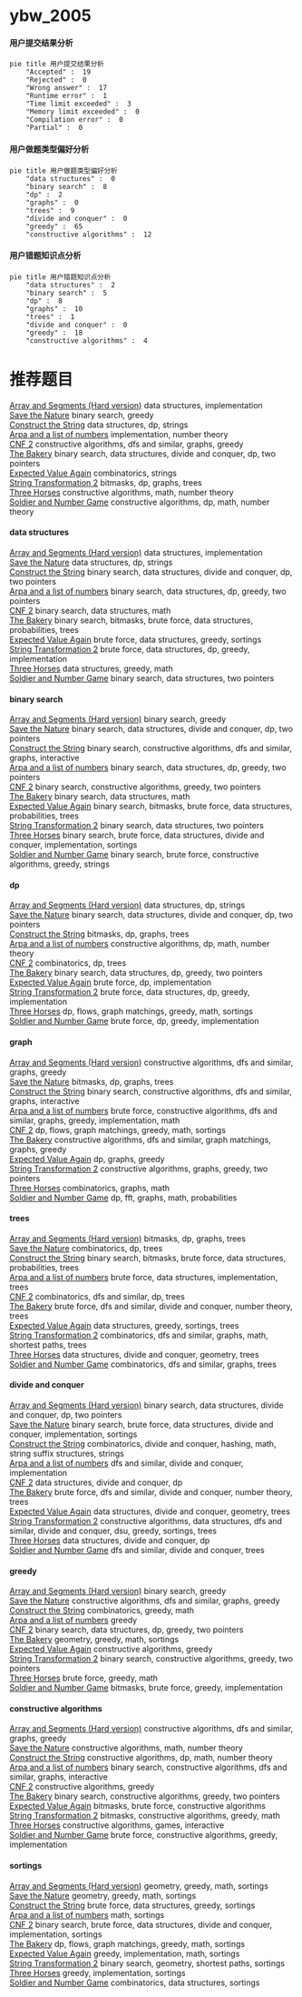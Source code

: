 # ybw_2005
<!-- tabs:start -->
#### **用户提交结果分析**

```mermaid
pie title 用户提交结果分析
    "Accepted" :  19
    "Rejected" :  0
    "Wrong answer" :  17
    "Runtime error" :  1
    "Time limit exceeded" :  3
    "Memory limit exceeded" :  0
    "Compilation error" :  0
    "Partial" :  0
```
#### **用户做题类型偏好分析**

```mermaid
pie title 用户做题类型偏好分析
    "data structures" :  0
    "binary search" :  8
    "dp" :  2
    "graphs" :  0
    "trees" :  9
    "divide and conquer" :  0
    "greedy" :  65
    "constructive algorithms" :  12
```
#### **用户错题知识点分析**

```mermaid
pie title 用户错题知识点分析
    "data structures" :  2
    "binary search" :  5
    "dp" :  8
    "graphs" :  10
    "trees" :  1
    "divide and conquer" :  0
    "greedy" :  18
    "constructive algorithms" :  4
```
<!-- tabs:end -->
# 推荐题目
[Array and Segments (Hard version)](http://codeforces.com/problemset/problem/1108/E2)		data structures,
                        implementation		  
[Save the Nature](https://codeforces.com/contest/1241/problem/C)		binary search,
                        greedy		  
[Construct the String](http://codeforces.com/problemset/problem/1366/G)		data structures,
                        dp,
                        strings		  
[Arpa and a list of numbers](https://codeforces.com/contest/851/problem/D)		implementation,
                        number theory		  
[CNF 2](http://codeforces.com/problemset/problem/571/C)		constructive algorithms,
                        dfs and similar,
                        graphs,
                        greedy		  
[The Bakery](http://codeforces.com/problemset/problem/833/B)		binary search,
                        data structures,
                        divide and conquer,
                        dp,
                        two pointers		  
[Expected Value Again](http://codeforces.com/problemset/problem/1205/E)		combinatorics,
                        strings		  
[String Transformation 2](http://codeforces.com/problemset/problem/1383/C)		bitmasks,
                        dp,
                        graphs,
                        trees		  
[Three Horses](http://codeforces.com/problemset/problem/271/E)		constructive algorithms,
                        math,
                        number theory		  
[Soldier and Number Game](http://codeforces.com/problemset/problem/546/D)		constructive algorithms,
                        dp,
                        math,
                        number theory		  
<!-- tabs:start -->
#### **data structures**
[Array and Segments (Hard version)](http://codeforces.com/problemset/problem/1108/E2)		data structures,
                        implementation		  
[Save the Nature](http://codeforces.com/problemset/problem/1366/G)		data structures,
                        dp,
                        strings		  
[Construct the String](http://codeforces.com/problemset/problem/833/B)		binary search,
                        data structures,
                        divide and conquer,
                        dp,
                        two pointers		  
[Arpa and a list of numbers](http://codeforces.com/problemset/problem/1492/C)		binary search,
                        data structures,
                        dp,
                        greedy,
                        two pointers		  
[CNF 2](http://codeforces.com/problemset/problem/1490/G)		binary search,
                        data structures,
                        math		  
[The Bakery](http://codeforces.com/problemset/problem/1479/D)		binary search,
                        bitmasks,
                        brute force,
                        data structures,
                        probabilities,
                        trees		  
[Expected Value Again](http://codeforces.com/problemset/problem/1497/A)		brute force,
                        data structures,
                        greedy,
                        sortings		  
[String Transformation 2](http://codeforces.com/problemset/problem/1491/C)		brute force,
                        data structures,
                        dp,
                        greedy,
                        implementation		  
[Three Horses](http://codeforces.com/problemset/problem/1492/B)		data structures,
                        greedy,
                        math		  
[Soldier and Number Game](http://codeforces.com/problemset/problem/1436/E)		binary search,
                        data structures,
                        two pointers		  
#### **binary search**
[Array and Segments (Hard version)](https://codeforces.com/contest/1241/problem/C)		binary search,
                        greedy		  
[Save the Nature](http://codeforces.com/problemset/problem/833/B)		binary search,
                        data structures,
                        divide and conquer,
                        dp,
                        two pointers		  
[Construct the String](http://codeforces.com/problemset/problem/1033/E)		binary search,
                        constructive algorithms,
                        dfs and similar,
                        graphs,
                        interactive		  
[Arpa and a list of numbers](http://codeforces.com/problemset/problem/1492/C)		binary search,
                        data structures,
                        dp,
                        greedy,
                        two pointers		  
[CNF 2](http://codeforces.com/problemset/problem/1463/D)		binary search,
                        constructive algorithms,
                        greedy,
                        two pointers		  
[The Bakery](http://codeforces.com/problemset/problem/1490/G)		binary search,
                        data structures,
                        math		  
[Expected Value Again](http://codeforces.com/problemset/problem/1479/D)		binary search,
                        bitmasks,
                        brute force,
                        data structures,
                        probabilities,
                        trees		  
[String Transformation 2](http://codeforces.com/problemset/problem/1436/E)		binary search,
                        data structures,
                        two pointers		  
[Three Horses](http://codeforces.com/problemset/problem/1461/D)		binary search,
                        brute force,
                        data structures,
                        divide and conquer,
                        implementation,
                        sortings		  
[Soldier and Number Game](http://codeforces.com/problemset/problem/1493/C)		binary search,
                        brute force,
                        constructive algorithms,
                        greedy,
                        strings		  
#### **dp**
[Array and Segments (Hard version)](http://codeforces.com/problemset/problem/1366/G)		data structures,
                        dp,
                        strings		  
[Save the Nature](http://codeforces.com/problemset/problem/833/B)		binary search,
                        data structures,
                        divide and conquer,
                        dp,
                        two pointers		  
[Construct the String](http://codeforces.com/problemset/problem/1383/C)		bitmasks,
                        dp,
                        graphs,
                        trees		  
[Arpa and a list of numbers](http://codeforces.com/problemset/problem/546/D)		constructive algorithms,
                        dp,
                        math,
                        number theory		  
[CNF 2](http://codeforces.com/problemset/problem/724/F)		combinatorics,
                        dp,
                        trees		  
[The Bakery](http://codeforces.com/problemset/problem/1492/C)		binary search,
                        data structures,
                        dp,
                        greedy,
                        two pointers		  
[Expected Value Again](https://codeforces.com/contest/1457/problem/C)		brute force,
                        dp,
                        implementation		  
[String Transformation 2](http://codeforces.com/problemset/problem/1491/C)		brute force,
                        data structures,
                        dp,
                        greedy,
                        implementation		  
[Three Horses](http://codeforces.com/problemset/problem/1437/C)		dp,
                        flows,
                        graph matchings,
                        greedy,
                        math,
                        sortings		  
[Soldier and Number Game](http://codeforces.com/problemset/problem/1499/B)		brute force,
                        dp,
                        greedy,
                        implementation		  
#### **graph**
[Array and Segments (Hard version)](http://codeforces.com/problemset/problem/571/C)		constructive algorithms,
                        dfs and similar,
                        graphs,
                        greedy		  
[Save the Nature](http://codeforces.com/problemset/problem/1383/C)		bitmasks,
                        dp,
                        graphs,
                        trees		  
[Construct the String](http://codeforces.com/problemset/problem/1033/E)		binary search,
                        constructive algorithms,
                        dfs and similar,
                        graphs,
                        interactive		  
[Arpa and a list of numbers](http://codeforces.com/problemset/problem/1487/C)		brute force,
                        constructive algorithms,
                        dfs and similar,
                        graphs,
                        greedy,
                        implementation,
                        math		  
[CNF 2](http://codeforces.com/problemset/problem/1437/C)		dp,
                        flows,
                        graph matchings,
                        greedy,
                        math,
                        sortings		  
[The Bakery](http://codeforces.com/problemset/problem/1470/D)		constructive algorithms,
                        dfs and similar,
                        graph matchings,
                        graphs,
                        greedy		  
[Expected Value Again](http://codeforces.com/problemset/problem/1476/C)		dp,
                        graphs,
                        greedy		  
[String Transformation 2](http://codeforces.com/problemset/problem/1304/D)		constructive algorithms,
                        graphs,
                        greedy,
                        two pointers		  
[Three Horses](http://codeforces.com/problemset/problem/1475/C)		combinatorics,
                        graphs,
                        math		  
[Soldier and Number Game](http://codeforces.com/problemset/problem/553/E)		dp,
                        fft,
                        graphs,
                        math,
                        probabilities		  
#### **trees**
[Array and Segments (Hard version)](http://codeforces.com/problemset/problem/1383/C)		bitmasks,
                        dp,
                        graphs,
                        trees		  
[Save the Nature](http://codeforces.com/problemset/problem/724/F)		combinatorics,
                        dp,
                        trees		  
[Construct the String](http://codeforces.com/problemset/problem/1479/D)		binary search,
                        bitmasks,
                        brute force,
                        data structures,
                        probabilities,
                        trees		  
[Arpa and a list of numbers](http://codeforces.com/problemset/problem/1511/C)		brute force,
                        data structures,
                        implementation,
                        trees		  
[CNF 2](http://codeforces.com/problemset/problem/1499/F)		combinatorics,
                        dfs and similar,
                        dp,
                        trees		  
[The Bakery](http://codeforces.com/problemset/problem/1491/E)		brute force,
                        dfs and similar,
                        divide and conquer,
                        number theory,
                        trees		  
[Expected Value Again](http://codeforces.com/problemset/problem/1466/D)		data structures,
                        greedy,
                        sortings,
                        trees		  
[String Transformation 2](http://codeforces.com/problemset/problem/1495/D)		combinatorics,
                        dfs and similar,
                        graphs,
                        math,
                        shortest paths,
                        trees		  
[Three Horses](http://codeforces.com/problemset/problem/1303/G)		data structures,
                        divide and conquer,
                        geometry,
                        trees		  
[Soldier and Number Game](http://codeforces.com/problemset/problem/1454/E)		combinatorics,
                        dfs and similar,
                        graphs,
                        trees		  
#### **divide and conquer**
[Array and Segments (Hard version)](http://codeforces.com/problemset/problem/833/B)		binary search,
                        data structures,
                        divide and conquer,
                        dp,
                        two pointers		  
[Save the Nature](http://codeforces.com/problemset/problem/1461/D)		binary search,
                        brute force,
                        data structures,
                        divide and conquer,
                        implementation,
                        sortings		  
[Construct the String](http://codeforces.com/problemset/problem/1466/G)		combinatorics,
                        divide and conquer,
                        hashing,
                        math,
                        string suffix structures,
                        strings		  
[Arpa and a list of numbers](http://codeforces.com/problemset/problem/1490/D)		dfs and similar,
                        divide and conquer,
                        implementation		  
[CNF 2](https://codeforces.com/contest/1483/problem/C)		data structures,
                        divide and conquer,
                        dp		  
[The Bakery](http://codeforces.com/problemset/problem/1491/E)		brute force,
                        dfs and similar,
                        divide and conquer,
                        number theory,
                        trees		  
[Expected Value Again](http://codeforces.com/problemset/problem/1303/G)		data structures,
                        divide and conquer,
                        geometry,
                        trees		  
[String Transformation 2](http://codeforces.com/problemset/problem/1494/D)		constructive algorithms,
                        data structures,
                        dfs and similar,
                        divide and conquer,
                        dsu,
                        greedy,
                        sortings,
                        trees		  
[Three Horses](http://codeforces.com/problemset/problem/1482/E)		data structures,
                        divide and conquer,
                        dp		  
[Soldier and Number Game](http://codeforces.com/problemset/problem/566/C)		dfs and similar,
                        divide and conquer,
                        trees		  
#### **greedy**
[Array and Segments (Hard version)](https://codeforces.com/contest/1241/problem/C)		binary search,
                        greedy		  
[Save the Nature](http://codeforces.com/problemset/problem/571/C)		constructive algorithms,
                        dfs and similar,
                        graphs,
                        greedy		  
[Construct the String](http://codeforces.com/problemset/problem/1293/B)		combinatorics,
                        greedy,
                        math		  
[Arpa and a list of numbers](http://codeforces.com/problemset/problem/1452/C)		greedy		  
[CNF 2](http://codeforces.com/problemset/problem/1492/C)		binary search,
                        data structures,
                        dp,
                        greedy,
                        two pointers		  
[The Bakery](https://codeforces.com/contest/1496/problem/C)		geometry,
                        greedy,
                        math,
                        sortings		  
[Expected Value Again](http://codeforces.com/problemset/problem/1493/A)		constructive algorithms,
                        greedy		  
[String Transformation 2](http://codeforces.com/problemset/problem/1463/D)		binary search,
                        constructive algorithms,
                        greedy,
                        two pointers		  
[Three Horses](http://codeforces.com/problemset/problem/1462/C)		brute force,
                        greedy,
                        math		  
[Soldier and Number Game](http://codeforces.com/problemset/problem/1494/B)		bitmasks,
                        brute force,
                        greedy,
                        implementation		  
#### **constructive algorithms**
[Array and Segments (Hard version)](http://codeforces.com/problemset/problem/571/C)		constructive algorithms,
                        dfs and similar,
                        graphs,
                        greedy		  
[Save the Nature](http://codeforces.com/problemset/problem/271/E)		constructive algorithms,
                        math,
                        number theory		  
[Construct the String](http://codeforces.com/problemset/problem/546/D)		constructive algorithms,
                        dp,
                        math,
                        number theory		  
[Arpa and a list of numbers](http://codeforces.com/problemset/problem/1033/E)		binary search,
                        constructive algorithms,
                        dfs and similar,
                        graphs,
                        interactive		  
[CNF 2](http://codeforces.com/problemset/problem/1493/A)		constructive algorithms,
                        greedy		  
[The Bakery](http://codeforces.com/problemset/problem/1463/D)		binary search,
                        constructive algorithms,
                        greedy,
                        two pointers		  
[Expected Value Again](https://codeforces.com/contest/1456/problem/B)		bitmasks,
                        brute force,
                        constructive algorithms		  
[String Transformation 2](http://codeforces.com/problemset/problem/1492/D)		bitmasks,
                        constructive algorithms,
                        greedy,
                        math		  
[Three Horses](https://codeforces.com/contest/1504/problem/D)		constructive algorithms,
                        games,
                        interactive		  
[Soldier and Number Game](https://codeforces.com/contest/1483/problem/A)		brute force,
                        constructive algorithms,
                        greedy,
                        implementation		  
#### **sortings**
[Array and Segments (Hard version)](https://codeforces.com/contest/1496/problem/C)		geometry,
                        greedy,
                        math,
                        sortings		  
[Save the Nature](http://codeforces.com/problemset/problem/1495/A)		geometry,
                        greedy,
                        math,
                        sortings		  
[Construct the String](http://codeforces.com/problemset/problem/1497/A)		brute force,
                        data structures,
                        greedy,
                        sortings		  
[Arpa and a list of numbers](http://codeforces.com/problemset/problem/1427/A)		math,
                        sortings		  
[CNF 2](http://codeforces.com/problemset/problem/1461/D)		binary search,
                        brute force,
                        data structures,
                        divide and conquer,
                        implementation,
                        sortings		  
[The Bakery](http://codeforces.com/problemset/problem/1437/C)		dp,
                        flows,
                        graph matchings,
                        greedy,
                        math,
                        sortings		  
[Expected Value Again](http://codeforces.com/problemset/problem/1473/A)		greedy,
                        implementation,
                        math,
                        sortings		  
[String Transformation 2](http://codeforces.com/problemset/problem/1486/B)		binary search,
                        geometry,
                        shortest paths,
                        sortings		  
[Three Horses](http://codeforces.com/problemset/problem/1480/B)		greedy,
                        implementation,
                        sortings		  
[Soldier and Number Game](http://codeforces.com/problemset/problem/1420/D)		combinatorics,
                        data structures,
                        sortings		  
<!-- tabs:end -->
